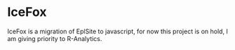 # IceFox

IceFox is a migration of EplSite to javascript, for now this project is on hold, I am giving priority to R-Analytics.

